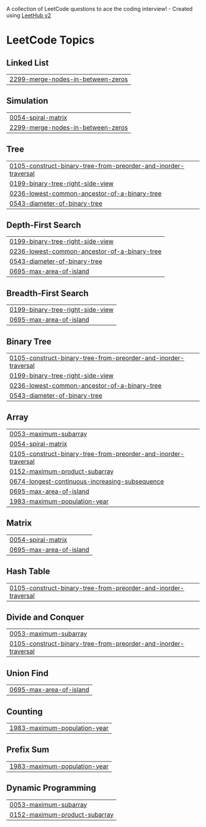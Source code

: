 A collection of LeetCode questions to ace the coding interview! - Created using [LeetHub v2](https://github.com/arunbhardwaj/LeetHub-2.0)
<!---LeetCode Topics Start-->
# LeetCode Topics
## Linked List
|  |
| ------- |
| [2299-merge-nodes-in-between-zeros](https://github.com/mohitRana-04/LeetHub/tree/master/2299-merge-nodes-in-between-zeros) |
## Simulation
|  |
| ------- |
| [0054-spiral-matrix](https://github.com/mohitRana-04/LeetHub/tree/master/0054-spiral-matrix) |
| [2299-merge-nodes-in-between-zeros](https://github.com/mohitRana-04/LeetHub/tree/master/2299-merge-nodes-in-between-zeros) |
## Tree
|  |
| ------- |
| [0105-construct-binary-tree-from-preorder-and-inorder-traversal](https://github.com/mohitRana-04/LeetHub/tree/master/0105-construct-binary-tree-from-preorder-and-inorder-traversal) |
| [0199-binary-tree-right-side-view](https://github.com/mohitRana-04/LeetHub/tree/master/0199-binary-tree-right-side-view) |
| [0236-lowest-common-ancestor-of-a-binary-tree](https://github.com/mohitRana-04/LeetHub/tree/master/0236-lowest-common-ancestor-of-a-binary-tree) |
| [0543-diameter-of-binary-tree](https://github.com/mohitRana-04/LeetHub/tree/master/0543-diameter-of-binary-tree) |
## Depth-First Search
|  |
| ------- |
| [0199-binary-tree-right-side-view](https://github.com/mohitRana-04/LeetHub/tree/master/0199-binary-tree-right-side-view) |
| [0236-lowest-common-ancestor-of-a-binary-tree](https://github.com/mohitRana-04/LeetHub/tree/master/0236-lowest-common-ancestor-of-a-binary-tree) |
| [0543-diameter-of-binary-tree](https://github.com/mohitRana-04/LeetHub/tree/master/0543-diameter-of-binary-tree) |
| [0695-max-area-of-island](https://github.com/mohitRana-04/LeetHub/tree/master/0695-max-area-of-island) |
## Breadth-First Search
|  |
| ------- |
| [0199-binary-tree-right-side-view](https://github.com/mohitRana-04/LeetHub/tree/master/0199-binary-tree-right-side-view) |
| [0695-max-area-of-island](https://github.com/mohitRana-04/LeetHub/tree/master/0695-max-area-of-island) |
## Binary Tree
|  |
| ------- |
| [0105-construct-binary-tree-from-preorder-and-inorder-traversal](https://github.com/mohitRana-04/LeetHub/tree/master/0105-construct-binary-tree-from-preorder-and-inorder-traversal) |
| [0199-binary-tree-right-side-view](https://github.com/mohitRana-04/LeetHub/tree/master/0199-binary-tree-right-side-view) |
| [0236-lowest-common-ancestor-of-a-binary-tree](https://github.com/mohitRana-04/LeetHub/tree/master/0236-lowest-common-ancestor-of-a-binary-tree) |
| [0543-diameter-of-binary-tree](https://github.com/mohitRana-04/LeetHub/tree/master/0543-diameter-of-binary-tree) |
## Array
|  |
| ------- |
| [0053-maximum-subarray](https://github.com/mohitRana-04/LeetHub/tree/master/0053-maximum-subarray) |
| [0054-spiral-matrix](https://github.com/mohitRana-04/LeetHub/tree/master/0054-spiral-matrix) |
| [0105-construct-binary-tree-from-preorder-and-inorder-traversal](https://github.com/mohitRana-04/LeetHub/tree/master/0105-construct-binary-tree-from-preorder-and-inorder-traversal) |
| [0152-maximum-product-subarray](https://github.com/mohitRana-04/LeetHub/tree/master/0152-maximum-product-subarray) |
| [0674-longest-continuous-increasing-subsequence](https://github.com/mohitRana-04/LeetHub/tree/master/0674-longest-continuous-increasing-subsequence) |
| [0695-max-area-of-island](https://github.com/mohitRana-04/LeetHub/tree/master/0695-max-area-of-island) |
| [1983-maximum-population-year](https://github.com/mohitRana-04/LeetHub/tree/master/1983-maximum-population-year) |
## Matrix
|  |
| ------- |
| [0054-spiral-matrix](https://github.com/mohitRana-04/LeetHub/tree/master/0054-spiral-matrix) |
| [0695-max-area-of-island](https://github.com/mohitRana-04/LeetHub/tree/master/0695-max-area-of-island) |
## Hash Table
|  |
| ------- |
| [0105-construct-binary-tree-from-preorder-and-inorder-traversal](https://github.com/mohitRana-04/LeetHub/tree/master/0105-construct-binary-tree-from-preorder-and-inorder-traversal) |
## Divide and Conquer
|  |
| ------- |
| [0053-maximum-subarray](https://github.com/mohitRana-04/LeetHub/tree/master/0053-maximum-subarray) |
| [0105-construct-binary-tree-from-preorder-and-inorder-traversal](https://github.com/mohitRana-04/LeetHub/tree/master/0105-construct-binary-tree-from-preorder-and-inorder-traversal) |
## Union Find
|  |
| ------- |
| [0695-max-area-of-island](https://github.com/mohitRana-04/LeetHub/tree/master/0695-max-area-of-island) |
## Counting
|  |
| ------- |
| [1983-maximum-population-year](https://github.com/mohitRana-04/LeetHub/tree/master/1983-maximum-population-year) |
## Prefix Sum
|  |
| ------- |
| [1983-maximum-population-year](https://github.com/mohitRana-04/LeetHub/tree/master/1983-maximum-population-year) |
## Dynamic Programming
|  |
| ------- |
| [0053-maximum-subarray](https://github.com/mohitRana-04/LeetHub/tree/master/0053-maximum-subarray) |
| [0152-maximum-product-subarray](https://github.com/mohitRana-04/LeetHub/tree/master/0152-maximum-product-subarray) |
<!---LeetCode Topics End-->